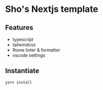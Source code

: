 # Sho's Nextjs template

## Features

- typescript
- tailwindcss
- Rome linter & formatter
- vscode settings

## Instantiate

```zsh
yarn install
```
